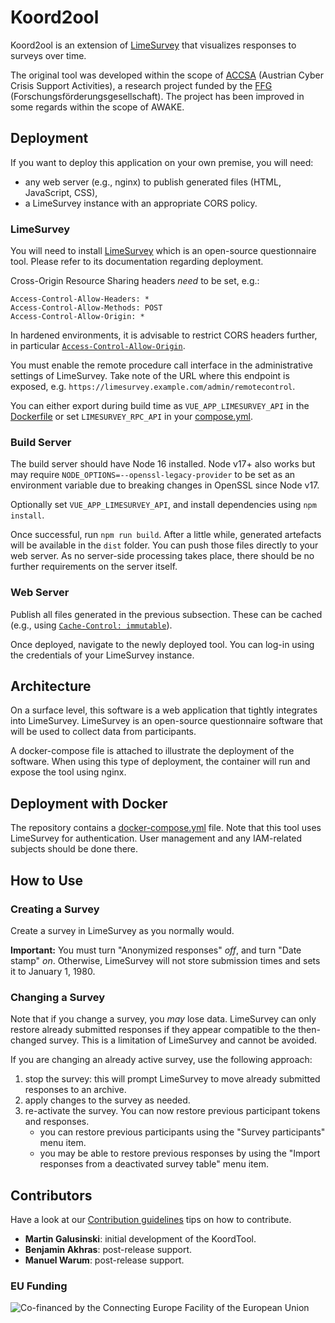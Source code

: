 # Koord2ool

Koord2ool is an extension of [LimeSurvey](https://github.com/LimeSurvey/LimeSurvey) that visualizes responses to surveys
over time.

The original tool was developed within the scope of [ACCSA](https://projekte.ffg.at/projekt/2742376) (Austrian Cyber Crisis
Support Activities), a research project funded by the [FFG](https://www.ffg.at/) (Forschungsförderungsgesellschaft).
The project has been improved in some regards within the scope of AWAKE.

## Deployment

If you want to deploy this application on your own premise, you will need:

- any web server (e.g., nginx) to publish generated files (HTML, JavaScript, CSS),
- a LimeSurvey instance with an appropriate CORS policy.

### LimeSurvey

You will need to install [LimeSurvey](https://www.limesurvey.org/) which is an open-source questionnaire tool.
Please refer to its documentation regarding deployment.

Cross-Origin Resource Sharing headers *need* to be set, e.g.:

```
Access-Control-Allow-Headers: *
Access-Control-Allow-Methods: POST
Access-Control-Allow-Origin: *
```

In hardened environments, it is advisable to restrict CORS headers further, in particular
[`Access-Control-Allow-Origin`](https://developer.mozilla.org/en-US/docs/Web/HTTP/Headers/Access-Control-Allow-Origin).

You must enable the remote procedure call interface in the administrative settings of LimeSurvey.
Take note of the URL where this endpoint is exposed, e.g. `https://limesurvey.example.com/admin/remotecontrol`.

You can either export during build time as `VUE_APP_LIMESURVEY_API` in the [Dockerfile](Dockerfile) or set `LIMESURVEY_RPC_API` in your [compose.yml](compose.yml).

### Build Server

The build server should have Node 16 installed.
Node v17+ also works but may require `NODE_OPTIONS=--openssl-legacy-provider` to be set as an environment variable
due to breaking changes in OpenSSL since Node v17.

Optionally set `VUE_APP_LIMESURVEY_API`, and install dependencies using `npm install`.

Once successful, run `npm run build`.
After a little while, generated artefacts will be available in the `dist` folder.
You can push those files directly to your web server.
As no server-side processing takes place, there should be no further requirements on the server itself.

### Web Server

Publish all files generated in the previous subsection.
These can be cached (e.g., using [`Cache-Control: immutable`](https://developer.mozilla.org/en-US/docs/Web/HTTP/Headers/Cache-Control)).

Once deployed, navigate to the newly deployed tool.
You can log-in using the credentials of your LimeSurvey instance.

## Architecture

On a surface level, this software is a web application that tightly integrates into LimeSurvey.
LimeSurvey is an open-source questionnaire software that will be used to collect data from participants.

A docker-compose file is attached to illustrate the deployment of the software.
When using this type of deployment, the container will run and expose the tool using nginx.

## Deployment with Docker

The repository contains a [docker-compose.yml](compose.yml) file.
Note that this tool uses LimeSurvey for authentication.
User management and any IAM-related subjects should be done there.

## How to Use

### Creating a Survey

Create a survey in LimeSurvey as you normally would.

**Important:** You must turn "Anonymized responses" *off*, and turn "Date stamp" *on*.
Otherwise, LimeSurvey will not store submission times and sets it to January 1, 1980.

### Changing a Survey

Note that if you change a survey, you *may* lose data.
LimeSurvey can only restore already submitted responses if they appear compatible to the then-changed survey.
This is a limitation of LimeSurvey and cannot be avoided.

If you are changing an already active survey, use the following approach:

  1. stop the survey: this will prompt LimeSurvey to move already submitted responses to an archive.
  2. apply changes to the survey as needed.
  3. re-activate the survey. You can now restore previous participant tokens and responses.
      - you can restore previous participants using the "Survey participants" menu item.
      - you may be able to restore previous responses by using the "Import responses from a deactivated survey table" menu item.

## Contributors

Have a look at our [Contribution guidelines](https://github.com/ait-cs-IaaS/.github/blob/master/CONTRIBUTING.md) tips on how to contribute.

- **Martin Galusinski**: initial development of the KoordTool.
- **Benjamin Akhras**: post-release support.
- **Manuel Warum**: post-release support.

### EU Funding

![Co-financed by the Connecting Europe Facility of the European Union](https://ec.europa.eu/inea/sites/default/files/ceflogos/en_horizontal_cef_logo_2.png)
